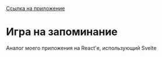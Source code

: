 [Ссылка на приложение](https://public-ck1v692iw.now.sh)

# Игра на запоминание

Аналог моего приложения на React'е, использующий Svelte